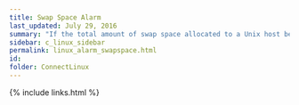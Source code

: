 ```yaml
---
title: ﻿Swap Space Alarm
last_updated: July 29, 2016
summary: "If the total amount of swap space allocated to a Unix host becomes full, the machine may halt all processes, or critical actions may be prevented from occurring. Running out of swap space may indicate a runaway process or an under-configured machine."
sidebar: c_linux_sidebar
permalink: linux_alarm_swapspace.html
id:
folder: ConnectLinux
---
```



{% include links.html %}
